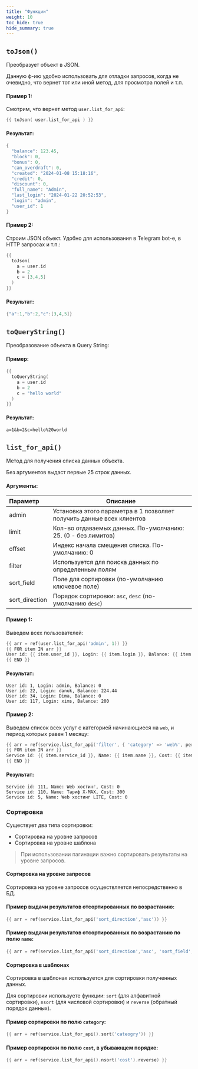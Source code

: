 ```yaml
---
title: "Функции"
weight: 10
toc_hide: true
hide_summary: true
---
```


## `toJson()`

Преобразует объект в JSON.

Данную ф-ию удобно использовать для отладки запросов, когда не очевидно, что вернет тот или иной метод, для просмотра полей и т.п.

#### Пример 1:

Смотрим, что вернет метод `user.list_for_api`:

```go
{{ toJson( user.list_for_api ) }}
```

#### Результат:
```go
{
  "balance": 123.45,
  "block": 0,
  "bonus": 0,
  "can_overdraft": 0,
  "created": "2024-01-08 15:18:16",
  "credit": 0,
  "discount": 0,
  "full_name": "Admin",
  "last_login": "2024-01-22 20:52:53",
  "login": "admin",
  "user_id": 1
}
```

#### Пример 2:

Строим JSON объект. Удобно для использования в Telegram bot-е, в HTTP запросах и т.п.:

```go
{{
  toJson(
    a = user.id
    b = 2
    c = [3,4,5]
  )
}}
```

#### Результат:
```go
{"a":1,"b":2,"c":[3,4,5]}
```

## `toQueryString()`

Преобразование объекта в Query String:

#### Пример:

```go
{{
  toQueryString(
    a = user.id
    b = 2
    c = "hello world"
  )
}}
```

#### Результат:
```
a=1&b=2&c=hello%20world
```


## `list_for_api()`

Метод для получения списка данных объекта.

Без аргументов выдаст первые 25 строк данных.

#### Аргументы:
| Параметр | Описание |
|:---------|----------|
| admin    | Установка этого параметра в 1 позволяет получить данные всех клиентов
| limit    | Кол-во отдаваемых данных. По-умолчанию: 25. (0 - без лимитов)
| offset   | Индекс начала смещения списка. По-умолчанию: 0
| filter   | Используется для поиска данных по определенным полям
| sort_field | Поле для сортировки (по-умолчанию ключевое поле)
| sort_direction | Порядок сортировки: `asc`, `desc` (по-умолчанию `desc`)

#### Пример 1:

Выведем всех пользователей:
```go
{{ arr = ref(user.list_for_api('admin', 1)) }}
{{ FOR item IN arr }}
User id: {{ item.user_id }}, Login: {{ item.login }}, Balance: {{ item.balance }}
{{ END }}
```

#### Результат:
```
User id: 1, Login: admin, Balance: 0
User id: 22, Login: danuk, Balance: 224.44
User id: 34, Login: Dima, Balance: 0
User id: 117, Login: xims, Balance: 200
```


#### Пример 2:

Выведем список всех услуг с категорией начинающиеся на `web`, и период которых равен 1 месяцу:
```go
{{ arr = ref(service.list_for_api('filter', { 'category' => 'web%', period => 1 } )) }}
{{ FOR item IN arr }}
Service id: {{ item.service_id }}, Name: {{ item.name }}, Cost: {{ item.cost }}
{{ END }}
```

#### Результат:
```
Service id: 111, Name: Web хостинг, Cost: 0
Service id: 110, Name: Тариф X-MAX, Cost: 300
Service id: 5, Name: Web хостинг LITE, Cost: 0
```

### Сортировка

Существует два типа сортировки:
- Сортировка на уровне запросов
- Сортировка на уровне шаблона

> При использовании пагинации важно сортировать результаты на уровне запросов.

#### Сортировка на уровне запросов

Сортировка на уровне запросов осуществляется непосредственно в БД.

#### Пример выдачи результатов отсортированных по возрастанию:
```go
{{ arr = ref(service.list_for_api('sort_direction','asc')) }}
```

#### Пример выдачи результатов отсортированных по возрастанию по полю `name`:
```go
{{ arr = ref(service.list_for_api('sort_direction','asc', 'sort_field','name')) }}
```

#### Сортировка в шаблонах

Сортировка в шаблонах используется для сортировки полученных данных.

Для сортировки используете функции: `sort` (для алфавитной сортировки), `nsort` (для числовой сортировки) и `reverse` (обратный порядок данных).

#### Пример сортировки по полю `category`:
```go
{{ arr = ref(service.list_for_api().sort('cateogry')) }}
```

#### Пример сортировки по полю `cost`, в убывающем порядке:
```go
{{ arr = ref(service.list_for_api().nsort('cost').reverse) }}
```

